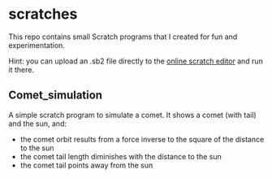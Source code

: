 scratches
=========

This repo contains small Scratch programs that I created for fun and experimentation.

Hint: you can upload an .sb2 file directly to the [online scratch editor](https://scratch.mit.edu/projects/editor/) and run it there.

Comet_simulation
----------------

A simple scratch program to simulate a comet. It shows a comet (with 
tail) and the sun, and:

- the comet orbit results from a force inverse to the square of the
  distance to the sun
- the comet tail length diminishes with the distance to the sun
- the comet tail points away from the sun
